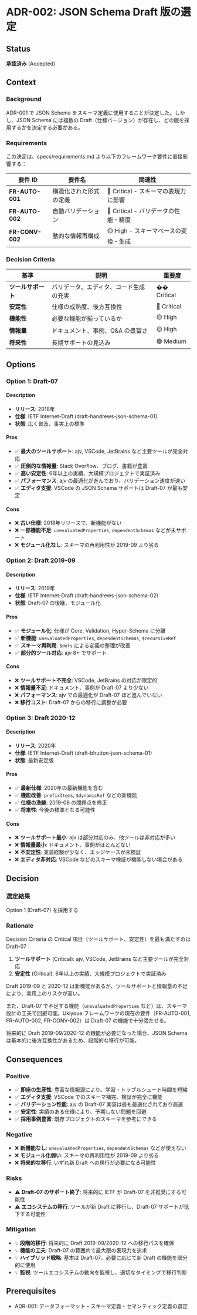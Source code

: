# ADR-002: JSON Schema Draft 版の選定

## Status

**承認済み** (Accepted)

## Context

### Background

ADR-001 で JSON Schema をスキーマ定義に使用することが決定した。しかし、JSON Schema には複数の Draft（仕様バージョン）が存在し、どの版を採用するかを決定する必要がある。

### Requirements

この決定は、specs/requirements.md より以下のフレームワーク要件に直接影響する：

| 要件 ID         | 要件名                 | 関連性                               |
| --------------- | ---------------------- | ------------------------------------ |
| **FR-AUTO-001** | 構造化された形式の定義 | 🔴 Critical - スキーマの表現力に影響 |
| **FR-AUTO-002** | 自動バリデーション     | 🔴 Critical - バリデータの性能・精度 |
| **FR-CONV-002** | 動的な情報再構成       | 🟡 High - スキーマベースの変換・生成 |

### Decision Criteria

| 基準               | 説明                                   | 重要度      |
| ------------------ | -------------------------------------- | ----------- |
| **ツールサポート** | バリデータ、エディタ、コード生成の充実 | �� Critical |
| **安定性**         | 仕様の成熟度、後方互換性               | 🔴 Critical |
| **機能性**         | 必要な機能が揃っているか               | 🟡 High     |
| **情報量**         | ドキュメント、事例、Q&A の豊富さ       | 🟡 High     |
| **将来性**         | 長期サポートの見込み                   | 🟢 Medium   |

## Options

### Option 1: Draft-07

#### Description

- **リリース**: 2018年
- **仕様**: IETF Internet-Draft (draft-handrews-json-schema-01)
- **状態**: 広く普及、事実上の標準

#### Pros

- ✅ **最大のツールサポート**: ajv, VSCode, JetBrains など主要ツールが完全対応
- ✅ **圧倒的な情報量**: Stack Overflow、ブログ、書籍が豊富
- ✅ **高い安定性**: 6年以上の実績、大規模プロジェクトで実証済み
- ✅ **パフォーマンス**: ajv の最適化が進んでおり、バリデーション速度が速い
- ✅ **エディタ支援**: VSCode の JSON Schema サポートは Draft-07 が最も安定

#### Cons

- ❌ **古い仕様**: 2018年リリースで、新機能がない
- ❌ **一部機能不足**: `unevaluatedProperties`, `dependentSchemas` などが未サポート
- ❌ **モジュール化なし**: スキーマの再利用性が 2019-09 より劣る

### Option 2: Draft 2019-09

#### Description

- **リリース**: 2019年
- **仕様**: IETF Internet-Draft (draft-handrews-json-schema-02)
- **状態**: Draft-07 の後継、モジュール化

#### Pros

- ✅ **モジュール化**: 仕様が Core, Validation, Hyper-Schema に分離
- ✅ **新機能**: `unevaluatedProperties`, `dependentSchemas`, `$recursiveRef`
- ✅ **スキーマ再利用**: `$defs` による定義の整理が改善
- ✅ **部分的ツール対応**: ajv 8+ でサポート

#### Cons

- ❌ **ツールサポート不完全**: VSCode, JetBrains の対応が限定的
- ❌ **情報量不足**: ドキュメント、事例が Draft-07 より少ない
- ❌ **パフォーマンス**: ajv での最適化が Draft-07 ほど進んでいない
- ❌ **移行コスト**: Draft-07 からの移行に調整が必要

### Option 3: Draft 2020-12

#### Description

- **リリース**: 2020年
- **仕様**: IETF Internet-Draft (draft-bhutton-json-schema-01)
- **状態**: 最新安定版

#### Pros

- ✅ **最新仕様**: 2020年の最新機能を含む
- ✅ **機能改善**: `prefixItems`, `$dynamicRef` などの新機能
- ✅ **仕様の洗練**: 2019-09 の問題点を修正
- ✅ **将来性**: 今後の標準となる可能性

#### Cons

- ❌ **ツールサポート最小**: ajv は部分対応のみ、他ツールは非対応が多い
- ❌ **情報量最小**: ドキュメント、事例がほとんどない
- ❌ **不安定性**: 実装経験が少なく、エッジケースが未検証
- ❌ **エディタ非対応**: VSCode などのスキーマ検証が機能しない場合がある

## Decision

### 選定結果

Option 1 (Draft-07) を採用する

### Rationale

Decision Criteria の Critical 項目（ツールサポート、安定性）を最も満たすのは Draft-07：

1. **ツールサポート** (Critical): ajv, VSCode, JetBrains など主要ツールが完全対応
2. **安定性** (Critical): 6年以上の実績、大規模プロジェクトで実証済み

Draft 2019-09 と 2020-12 は新機能があるが、ツールサポートと情報量の不足により、実用上のリスクが高い。

また、Draft-07 で不足する機能（`unevaluatedProperties` など）は、スキーマ設計の工夫で回避可能。Ukiyoue フレームワークの現在の要件（FR-AUTO-001, FR-AUTO-002, FR-CONV-002）は Draft-07 の機能で十分満たせる。

将来的に Draft 2019-09/2020-12 の機能が必要になった場合、JSON Schema は基本的に後方互換性があるため、段階的な移行が可能。

## Consequences

### Positive

- ✅ **即座の生産性**: 豊富な情報源により、学習・トラブルシュート時間を短縮
- ✅ **エディタ支援**: VSCode でのスキーマ補完、検証が完全に機能
- ✅ **バリデーション性能**: ajv の Draft-07 実装は最も最適化されており高速
- ✅ **安定性**: 実績のある仕様により、予期しない問題を回避
- ✅ **採用事例豊富**: 既存プロジェクトのスキーマを参考にできる

### Negative

- ❌ **新機能なし**: `unevaluatedProperties`, `dependentSchemas` などが使えない
- ❌ **モジュール化弱い**: スキーマの再利用性が 2019-09 より劣る
- ❌ **将来的な移行**: いずれ新 Draft への移行が必要になる可能性

### Risks

- ⚠️ **Draft-07 のサポート終了**: 将来的に IETF が Draft-07 を非推奨にする可能性
- ⚠️ **エコシステムの移行**: ツールが新 Draft に移行し、Draft-07 サポートが低下する可能性

### Mitigation

- 💡 **段階的移行**: 将来的に Draft 2019-09/2020-12 への移行パスを確保
- 💡 **機能の工夫**: Draft-07 の範囲内で最大限の表現力を追求
- 💡 **ハイブリッド戦略**: 基本は Draft-07、必要に応じて新 Draft の機能を部分的に使用
- 💡 **監視**: ツールエコシステムの動向を監視し、適切なタイミングで移行判断

## Prerequisites

- ADR-001: データフォーマット・スキーマ定義・セマンティック定義の選定

